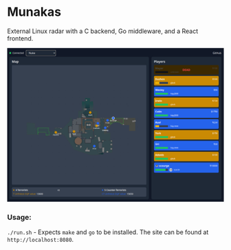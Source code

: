# Munakas

External Linux radar with a C backend, Go middleware, and a React frontend.

![image](.github/ui-screenshot.png)

### Usage:
`./run.sh` - Expects `make` and `go` to be installed. The site can be found at `http://localhost:8080`. 